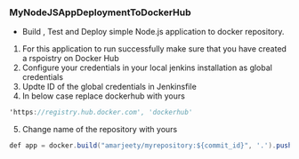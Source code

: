 ### MyNodeJSAppDeploymentToDockerHub
* Build , Test and Deploy simple Node.js application to docker repository.  
1. For this application to run successfully make sure that you have created a rspoistry on Docker Hub  
2. Configure your credentials in your local jenkins installation as global credentials  
3. Updte ID of the global credentials in Jenkinsfile  
4. In below case replace dockerhub with yours  
````csharp  
'https://registry.hub.docker.com', 'dockerhub'  
````   
5. Change name of the repository with yours  

````csharp  
def app = docker.build("amarjeety/myrepository:${commit_id}", '.').push()
````  
